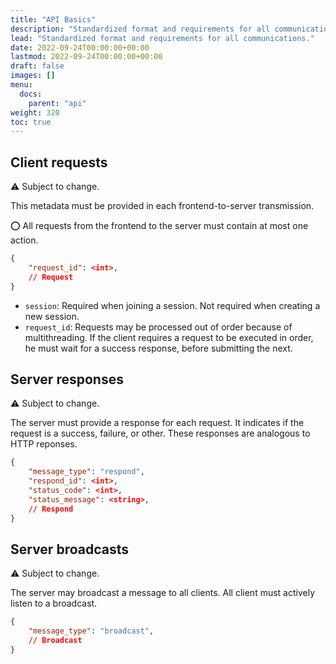```yaml
---
title: "API Basics"
description: "Standardized format and requirements for all communications."
lead: "Standardized format and requirements for all communications."
date: 2022-09-24T00:00:00+00:00
lastmod: 2022-09-24T00:00:00+00:00
draft: false
images: []
menu:
  docs:
    parent: "api"
weight: 320
toc: true
---
```


## Client requests

:warning: Subject to change.

This metadata must be provided in each frontend-to-server transmission.

:o: All requests from the frontend to the server must contain at most one action.

```json
{
    "request_id": <int>,
    // Request
}
```

- `session`: Required when joining a session. Not required when creating a new 
session.
- `request_id`: Requests may be processed out of order because of multithreading. 
If the client requires a request to be executed in order, he must wait for a 
success response, before submitting the next.

## Server responses

:warning: Subject to change.

The server must provide a response for each request. It indicates if the request 
is a success, failure, or other. These responses are analogous to HTTP reponses.

```json
{
    "message_type": "respond",
    "respond_id": <int>,
    "status_code": <int>,
    "status_message": <string>,
    // Respond
}
```

## Server broadcasts

:warning: Subject to change.

The server may broadcast a message to all clients. All client must actively listen 
to a broadcast.

```json
{
    "message_type": "broadcast",
    // Broadcast
}
```
